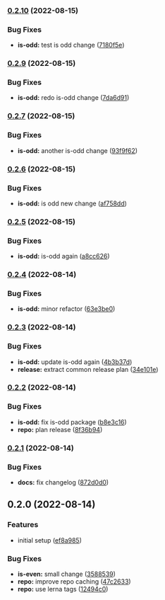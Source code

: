 

### [0.2.10](https://github.com/tuan231195/monorepo-template/compare/is-odd@0.2.9...is-odd@0.2.10) (2022-08-15)


### Bug Fixes

* **is-odd:** test is odd change ([7180f5e](https://github.com/tuan231195/monorepo-template/commit/7180f5ea8c35743e943db05f3c81cee23ef87804))

### [0.2.9](https://github.com/tuan231195/monorepo-template/compare/is-odd@0.2.7...is-odd@0.2.9) (2022-08-15)


### Bug Fixes

* **is-odd:** redo is-odd change ([7da6d91](https://github.com/tuan231195/monorepo-template/commit/7da6d91f86834623f06b26c7d0c0e9c706e7066a))

### [0.2.7](https://github.com/tuan231195/monorepo-template/compare/is-odd@0.2.6...is-odd@0.2.7) (2022-08-15)


### Bug Fixes

* **is-odd:** another is-odd change ([93f9f62](https://github.com/tuan231195/monorepo-template/commit/93f9f6205b493290188d69943af13237318e71c0))

### [0.2.6](https://github.com/tuan231195/monorepo-template/compare/is-odd@0.2.5...is-odd@0.2.6) (2022-08-15)


### Bug Fixes

* **is-odd:** is odd new change ([af758dd](https://github.com/tuan231195/monorepo-template/commit/af758ddbb969f1ded09b5245e2e7344e1ce6092a))

### [0.2.5](https://github.com/tuan231195/monorepo-template/compare/is-odd@0.2.4...is-odd@0.2.5) (2022-08-15)


### Bug Fixes

* **is-odd:** is-odd again ([a8cc626](https://github.com/tuan231195/monorepo-template/commit/a8cc62654ac6c6020ff7a2db742be378c4ef9afa))

### [0.2.4](https://github.com/tuan231195/monorepo-template/compare/is-odd@0.2.3...is-odd@0.2.4) (2022-08-14)


### Bug Fixes

* **is-odd:** minor refactor ([63e3be0](https://github.com/tuan231195/monorepo-template/commit/63e3be022500eb563d977f2bf8d7e06a48572030))

### [0.2.3](https://github.com/tuan231195/monorepo-template/compare/is-odd@0.2.2...is-odd@0.2.3) (2022-08-14)


### Bug Fixes

* **is-odd:** update is-odd again ([4b3b37d](https://github.com/tuan231195/monorepo-template/commit/4b3b37ddd831f5de562b651607445c17523b54ae))
* **release:** extract common release plan ([34e101e](https://github.com/tuan231195/monorepo-template/commit/34e101e6c3fee78679a727c1dfafcb69774769ac))

### [0.2.2](https://github.com/tuan231195/monorepo-template/compare/is-odd@0.2.1...is-odd@0.2.2) (2022-08-14)


### Bug Fixes

* **is-odd:** fix is-odd package ([b8e3c16](https://github.com/tuan231195/monorepo-template/commit/b8e3c16be6c2b136d27f7269278dc66a41b32ad8))
* **repo:** plan release ([8f36b94](https://github.com/tuan231195/monorepo-template/commit/8f36b9451c047e0770e68013ee054921608b78df))

### [0.2.1](https://github.com/tuan231195/monorepo-template/compare/is-odd@0.2.0...is-odd@0.2.1) (2022-08-14)


### Bug Fixes

* **docs:** fix changelog ([872d0d0](https://github.com/tuan231195/monorepo-template/commit/872d0d01e09a63391db09046dcdd323163d00e3e))

## 0.2.0 (2022-08-14)


### Features

* initial setup ([ef8a985](https://github.com/tuan231195/monorepo-template/commit/ef8a98584c0b3ee00e3a8d07bf441382374ba38c))


### Bug Fixes

* **is-even:** small change ([3588539](https://github.com/tuan231195/monorepo-template/commit/3588539641ede3660a22fd535f26e17f0e70df6c))
* **repo:** improve repo caching ([47c2633](https://github.com/tuan231195/monorepo-template/commit/47c26337a3d262312b311a3052043c75f7e88d6b))
* **repo:** use lerna tags ([12494c0](https://github.com/tuan231195/monorepo-template/commit/12494c0cfb6057b97d23f66bd247a292385a49ca))